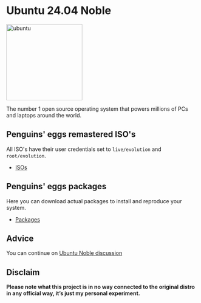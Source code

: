# Ubuntu 24.04 Noble
<img src="https://penguins-eggs.net/img/ubuntu.svg" alt="ubuntu" width="200"/>

The number 1 open source operating system that powers millions of PCs and laptops around the world.

## Penguins' eggs remastered ISO's
All ISO's have their user credentials set to ```live/evolution``` and ```root/evolution```.

* [ISOs](https://drive.google.com/drive/folders/1F5RuX77B-Hc_sFoeOIWO1y4rlyY-J317)

## Penguins' eggs packages
Here you can download actual packages to install and reproduce your system.

* [Packages](https://penguins-eggs.net/basket/ipackages/debs)

## Advice

You can continue on [Ubuntu Noble discussion](https://github.com/pieroproietti/penguins-blog/discussions/45)

## Disclaim
__Please note what this project is in no way connected to the original distro in any official way, it’s just my personal experiment.__

